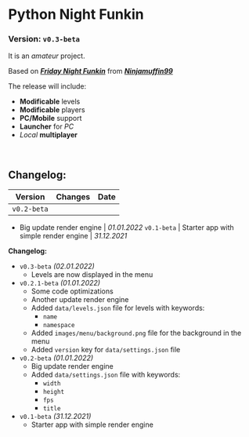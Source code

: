# Python Night Funkin

### Version: `v0.3-beta`

It is an _amateur_ project.

Based on [_**Friday Night Funkin**_](https://fridaynightfunkin.ru) from [_**Ninjamuffin99**_](https://ninja-muffin24.itch.io)

The release will include:
- **Modificable** levels
- **Modificable** players
- **PC/Mobile** support
- **Launcher** for _PC_
- _Local_ **multiplayer**

</br>

## **Changelog**:

Version | Changes | Date
| - | - | - |
`v0.2-beta` | 
- Big update render engine
| _01.01.2022_
`v0.1-beta` | Starter app with simple render engine | _31.12.2021_

**Changelog:**
- `v0.3-beta` _(02.01.2022)_
  - Levels are now displayed in the menu
- `v0.2.1-beta` _(01.01.2022)_
  - Some code optimizations
  - Another update render engine
  - Added `data/levels.json` file for levels with keywords:
    - `name`
    - `namespace`
  - Added `images/menu/background.png` file for the background in the menu
  - Added `version` key for `data/settings.json` file
- `v0.2-beta` _(01.01.2022)_
  - Big update render engine
  - Added `data/settings.json` file with keywords:
    - `width`
    - `height`
    - `fps`
    - `title`
- `v0.1-beta` _(31.12.2021)_
  - Starter app with simple render engine
